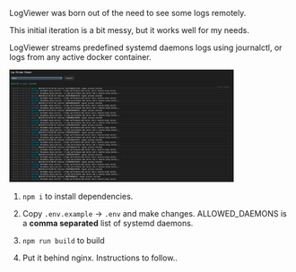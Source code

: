 LogViewer was born out of the need to see some logs remotely.

This initial iteration is a bit messy, but it works well for my needs.

LogViewer streams predefined systemd daemons logs using journalctl, or logs from any active docker container.

<img src="images/logviewer.png" alt="LogViewer in action" width="400">

1. `npm i` to install dependencies.
2. Copy `.env.example` -> `.env` and make changes. ALLOWED\_DAEMONS is a **comma separated** list of systemd daemons.
3. `npm run build` to build

4. Put it behind nginx. Instructions to follow..
